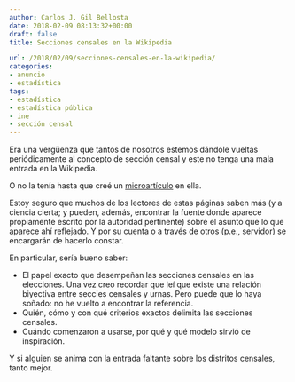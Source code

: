 ```yaml
---
author: Carlos J. Gil Bellosta
date: 2018-02-09 08:13:32+00:00
draft: false
title: Secciones censales en la Wikipedia

url: /2018/02/09/secciones-censales-en-la-wikipedia/
categories:
- anuncio
- estadística
tags:
- estadística
- estadística pública
- ine
- sección censal
---
```


Era una vergüenza que tantos de nosotros estemos dándole vueltas periódicamente al concepto de sección censal y este no tenga una mala entrada en la Wikipedia.

O no la tenía hasta que creé un [microartículo](https://es.wikipedia.org/wiki/Secci%C3%B3n_censal) en ella.

Estoy seguro que muchos de los lectores de estas páginas saben más (y a ciencia cierta; y pueden, además, encontrar la fuente donde aparece propiamente escrito por la autoridad pertinente) sobre el asunto que lo que aparece ahí reflejado. Y por su cuenta o a través de otros (p.e., servidor) se encargarán de hacerlo constar.

En particular, sería bueno saber:

* El papel exacto que desempeñan las secciones censales en las elecciones. Una vez creo recordar que leí que existe una relación biyectiva entre seccies censales y urnas. Pero puede que lo haya soñado: no he vuelto a encontrar la referencia.
* Quién, cómo y con qué criterios exactos delimita las secciones censales.
* Cuándo comenzaron a usarse, por qué y qué modelo sirvió de inspiración.

Y si alguien se anima con la entrada faltante sobre los distritos censales, tanto mejor.
